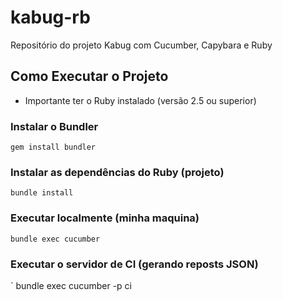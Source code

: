 # kabug-rb
Repositório do projeto Kabug com Cucumber, Capybara e Ruby

## Como Executar o Projeto

* Importante ter o Ruby instalado (versão 2.5 ou superior)

### Instalar o Bundler
`
gem install bundler
`

### Instalar as dependências do Ruby (projeto)
`
bundle install
`

### Executar localmente (minha maquina)
`
bundle exec cucumber
`

### Executar o servidor de CI (gerando reposts JSON)
`
bundle exec cucumber -p ci
